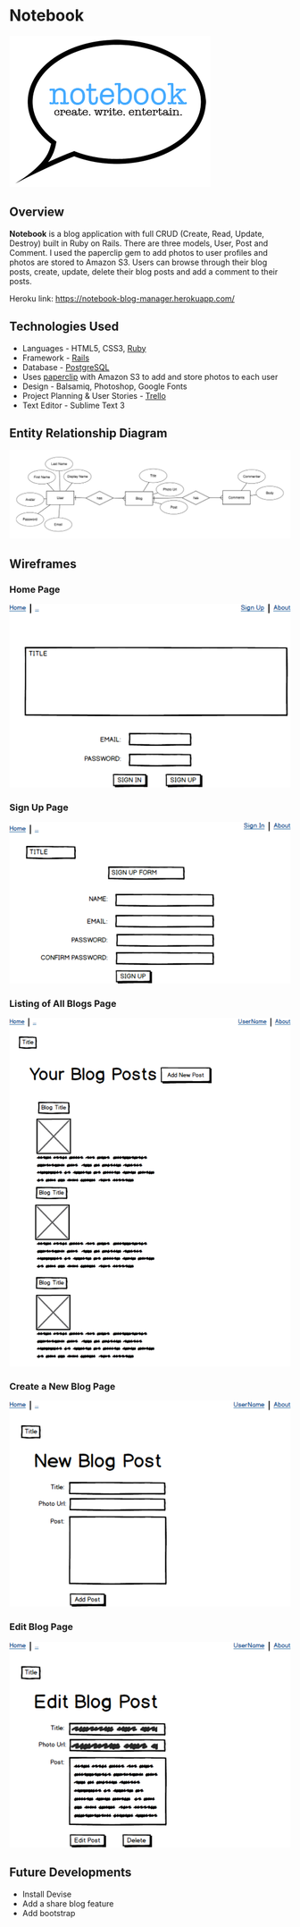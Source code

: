 # Notebook

![Notebook logo](https://github.com/iamsydsmith/blog-manager/blob/master/app/assets/images/notebook-small.png)

## Overview

**Notebook** is a blog application with full CRUD (Create, Read, Update, Destroy) built in Ruby on Rails. There are three models, User, Post and Comment. I used the paperclip gem to add photos to user profiles and photos are stored to Amazon S3. Users can browse through their blog posts, create, update, delete their blog posts and add a comment to their posts.

Heroku link: <https://notebook-blog-manager.herokuapp.com/>

## Technologies Used
* Languages - HTML5, CSS3, [Ruby](https://github.com/ruby/ruby)
* Framework - [Rails](https://github.com/rails/rails)
* Database - [PostgreSQL](https://github.com/postgres/postgres)
* Uses [paperclip](https://github.com/thoughtbot/paperclip) with Amazon S3 to add and store photos to each user
* Design - Balsamiq, Photoshop, Google Fonts
* Project Planning & User Stories - [Trello](https://trello.com/b/JwijHyF7/blog-posts)
* Text Editor - Sublime Text 3

## Entity Relationship Diagram

![Entity Relationship Diagram](https://github.com/iamsydsmith/blog-manager/blob/master/app/assets/images/erdplus-diagram.png)

## Wireframes

### Home Page
![Sign In Page](https://github.com/iamsydsmith/blog-manager/blob/master/app/assets/images/SIGN%20IN%20PAGE.png)

### Sign Up Page

![Sign Up Page](https://github.com/iamsydsmith/blog-manager/blob/master/app/assets/images/Sign%20up%20Page.png)

### Listing of All Blogs Page

![All Blogs](https://github.com/iamsydsmith/blog-manager/blob/master/app/assets/images/All%20Blogs.png)

### Create a New Blog Page

![New Blog](https://github.com/iamsydsmith/blog-manager/blob/master/app/assets/images/New%20Blog%20Post.png)

### Edit Blog Page
![Edit Blog](https://github.com/iamsydsmith/blog-manager/blob/master/app/assets/images/Edit%20Post.png)

## Future Developments
* Install Devise
* Add a share blog feature
* Add bootstrap
